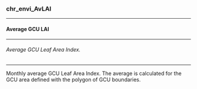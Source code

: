 ### chr_envi_AvLAI



------
#### Average GCU LAI



------
###### Average GCU Leaf Area Index.



------
Monthly average GCU Leaf Area Index. The average is calculated for the GCU area defined with the polygon of GCU boundaries.